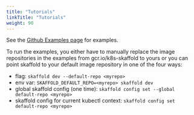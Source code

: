 ```yaml
---
title: "Tutorials"
linkTitle: "Tutorials"
weight: 90
---
```


See the [Github Examples page](https://github.com/GoogleContainerTools/skaffold/tree/master/examples) for examples. 

To run the examples, you either have to manually replace the image repositories in the examples from gcr.io/k8s-skaffold to yours or you can point skaffold to your default image repository in one of the four ways:

* flag: `skaffold dev --default-repo <myrepo>`
* env var: `SKAFFOLD_DEFAULT_REPO=<myrepo> skaffold dev`
* global skaffold config (one time): `skaffold config set --global default-repo <myrepo>`
* skaffold config for current kubectl context: `skaffold config set default-repo <myrepo>`
